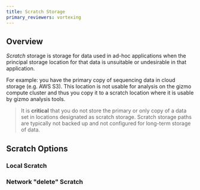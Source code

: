 ```yaml
---
title: Scratch Storage
primary_reviewers: vortexing
---
```


## Overview

_Scratch_ storage is storage for data used in ad-hoc applications when the principal storage location for that data is unsuitable or undesirable in that application.

For example: you have the primary copy of sequencing data in cloud storage (e.g. AWS S3).  This location is not usable for analysis on the gizmo compute cluster and thus you copy it to a scratch location where it is usable by gizmo analysis tools.

> It is **critical** that you do not store the primary or only copy of a data set in locations designated as scratch storage.  Scratch storage paths are typically not backed up and not configured for long-term storage of data.

## Scratch Options

### Local Scratch

### Network "delete" Scratch
